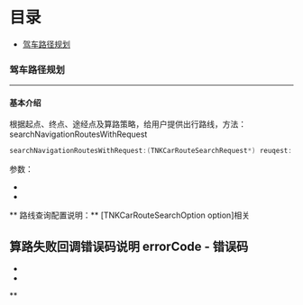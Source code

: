 # 目录

- [驾车路径规划](#NaviPlan)

<div id="NaviPlan"></div>

### 驾车路径规划
------------
#### 基本介绍
根据起点、终点、途经点及算路策略，给用户提供出行路线，方法：searchNavigationRoutesWithRequest
```objective-c
searchNavigationRoutesWithRequest:(TNKCarRouteSearchRequest*) reuqest: completion: 
```
参数：

-
-

** 路线查询配置说明：**
[TNKCarRouteSearchOption option]相关

**算路失败回调错误码说明**
errorCode - 错误码
- 
- 
- 

** 


